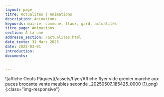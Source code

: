 ```yaml
---
layout: page
titre: Actualités | Animations
description: Animations
keywords: mairie, commune, flaux, gard, actualités
titre_page: Animations
section: À la une
addresse_section: /actualites.html
date_texte: 31 Mars 2025
date: 2025-03-01
introduction: 
documents:

  
---
```


![affiche Oeufs Pâques](/assets/flyer/Affiche flyer vide grenier marché aux puces brocante vente meubles seconde _20250507_185425_0000 (1).png){:class="img-responsive"}





